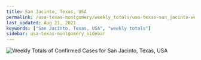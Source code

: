 ```yaml
---
title: San Jacinto, Texas, USA
permalink: /usa-texas-montgomery/weekly_totals/usa-texas-san_jacinto-weekly_totals.html
last_updated: Aug 21, 2021
keywords: ["San Jacinto, Texas, USA", "weekly totals"]
sidebar: usa-texas-montgomery_sidebar
---
```


![Weekly Totals of Confirmed Cases for San Jacinto, Texas, USA](/covid_tracker/images/graphs/usa-texas-san_jacinto-weekly_totals_graph.png)
